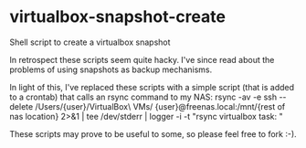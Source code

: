 # virtualbox-snapshot-create
Shell script to create a virtualbox snapshot

In retrospect these scripts seem quite hacky.  I've since read about the problems of using snapshots as backup mechanisms.

In light of this, I've replaced these scripts with a simple script (that is added to a crontab) that calls an rsync command to my NAS:
  rsync -av -e ssh --delete /Users/{user}/VirtualBox\ VMs/ {user}@freenas.local:/mnt/{rest of nas location} 2>&1 | tee /dev/stderr | logger -i -t "rsync virtualbox task: "

These scripts may prove to be useful to some, so please feel free to fork :-).  
  
